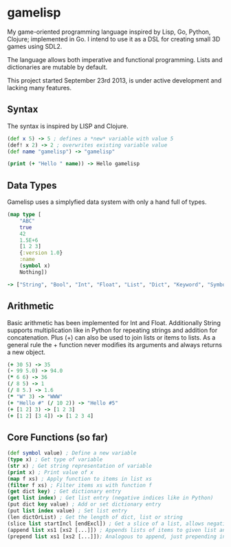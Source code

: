 gamelisp
========

My game-oriented programming language inspired by Lisp, Go, Python, Clojure; implemented in Go. I intend to use it as a DSL for creating small 3D games using SDL2.

The language allows both imperative and functional programming. Lists and dictionaries are mutable by default.

This project started September 23rd 2013, is under active development and lacking many features. 

Syntax
------

The syntax is inspired by LISP and Clojure.

````clojure
(def x 5) -> 5 ; defines a *new* variable with value 5
(def! x 2) -> 2 ; overwrites existing variable value
(def name "gamelisp") -> "gamelisp"

(print (+ "Hello " name)) -> Hello gamelisp
````

Data Types
----------

Gamelisp uses a simplyfied data system with only a hand full of types.

````clojure
(map type [
	"ABC" 
	true 
	42 
	1.5E+6 
	[1 2 3] 
	{:version 1.0}
	:name
	(symbol x)
	Nothing])

-> ["String", "Bool", "Int", "Float", "List", "Dict", "Keyword", "Symbol", "Nothing"]
````

Arithmetic
----------

Basic arithmetic has been implemented for Int and Float. Additionally String supports multiplication like in Python for repeating strings and addition for concatenation. Plus (+) can also be used to join lists or items to lists. As a general rule the + function never modifies its arguments and always returns a new object.

````clojure
(+ 30 5) -> 35
(- 99 5.0) -> 94.0
(* 6 6) -> 36
(/ 8 5) -> 1
(/ 8 5.) -> 1.6
(* "W" 3) -> "WWW" 
(+ "Hello #" (/ 10 2)) -> "Hello #5"
(+ [1 2] 3) -> [1 2 3]
(+ [1 2] [3 4]) -> [1 2 3 4]
````

Core Functions (so far)
--------------

````clojure
(def symbol value) ; Define a new variable
(type x) ; Get type of variable
(str x) ; Get string representation of variable
(print x) ; Print value of x
(map f xs) ; Apply function to items in list xs
(filter f xs) ; Filter items xs with function f
(get dict key) ; Get dictionary entry
(get list index) ; Get list entry (negative indices like in Python)
(put dict key value) ; Add or set dictionary entry
(put list index value) ; Set list entry
(len dictOrList) ; Get the length of dict, list or string
(slice list startIncl [endExcl]) ; Get a slice of a list, allows negative indices
(append list xs1 [xs2 [...]]) ; Appends lists of items to given list and returns the modified list
(prepend list xs1 [xs2 [...]]); Analogous to append, just prepending instead
````